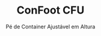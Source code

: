 ---
title: "ConFoot CFU"
subtitle: "Pé de Container Ajustável em Altura"
mainImage: "/images/products/confoot-leg-cfu-main.jpg"
gallery:
  - "/images/products/confoot-leg-cfu-1.jpg"
  - "/images/products/confoot-leg-cfu-2.jpg"
  - "/images/products/confoot-leg-cfu-3.jpg"
shortDescription: "O ConFoot CFU é um pé de container ajustável em altura que permite ajustar a altura do container, do nível do solo até 1,5 metro, sem a necessidade de equipamentos adicionais para o manuseio do container."
technicalDescription: "O ConFoot CFU foi projetado com aço de alta qualidade e apresenta nosso mecanismo de travamento patenteado para fixação segura às ferragens de canto do container. Permite o uso flexível dos containers em diferentes ambientes e para diversos fins."
videoID: "HDhFIRA-oZU"
specifications:
  - name: "Peso"
    value: "46 kg quando montado (peso individual das peças inferior a 25 kg)"
  - name: "Capacidade de Carga"
    value: "20 toneladas"
  - name: "Faixa de Ajuste"
    value: "0–1.500 mm"
  - name: "Material"
    value: "Aço de alta qualidade"
price: "6.300 EUR"
priceVAT: "7.623 EUR"
pricingNotes: "Descontos por volume disponíveis. Entre em contato para orçamentos personalizados."
buyLink: "/contact"
howToUse: |
  1. Posicione o CFU sob o canto do container
  2. Acione o mecanismo de travamento
  3. Ajuste a altura conforme necessário (do nível do solo até pouco mais de um metro)
  4. Verifique a fixação segura
  5. Repita para todos os cantos necessários
benefits:
  - title: "Nenhum Equipamento Adicional Necessário"
    description: "Manuseio completo do container com apenas as pernas CFU, eliminando a necessidade de maquinário pesado."
  - title: "Ajuste de Altura"
    description: "Ajuste facilmente a altura do container do nível do solo até pouco mais de um metro (0-1.500 mm)."
  - title: "Peso Gerenciável"
    description: "Consiste em várias peças com peso individual inferior a 25 kg, facilitando o manuseio."
  - title: "Aplicações Versáteis"
    description: "Adequado para diversas indústrias, incluindo empresas de transporte, forças de defesa, instalações de produção, redes de varejo, portos e auxílio humanitário."
  - title: "Uso Flexível"
    description: "Permite o uso flexível de containers em diferentes ambientes e para diversos fins."
  - title: "Fluxo de Trabalho Aprimorado"
    description: "Agiliza os processos de manuseio de containers, melhorando a eficiência operacional."
faq:
  - question: "O que é o ConFoot CFU?"
    answer: |
      O ConFoot CFU é um pé de container ajustável em altura que permite ajustar a altura do container, do nível do solo até 1,5 metro, sem a necessidade de equipamentos adicionais para o manuseio do container.
  - question: "Como funciona o ConFoot CFU?"
    answer: |
      O ConFoot CFU é fixado diretamente às ferragens de canto do container, fornecendo uma base estável para carga, descarga e armazenamento temporário. Seu design ajustável garante flexibilidade no posicionamento dos containers na altura ideal para suas necessidades específicas. O sistema é composto por várias peças com peso individual inferior a 25 kg, facilitando o manuseio pelos operadores, enquanto o peso total da perna, quando montada, é de 46 kg. O mecanismo de fixação simples permite uma implantação e remoção rápidas, reduzindo significativamente o tempo e os recursos necessários para as operações de manuseio de containers.
articleContent: |
  ## O que é o ConFoot CFU?

  O ConFoot CFU é uma solução de pé de container com altura ajustável, projetada para oferecer máxima versatilidade e flexibilidade no manuseio de containers. Este sistema inovador permite ajustar a altura do container, do nível do solo até pouco mais de um metro (0-1.500 mm), sem a necessidade de equipamentos adicionais para o manuseio de containers. O modelo CFU se destaca por sua capacidade de trabalhar com containers padrão de envio em diversos ambientes e para diferentes finalidades, tornando-o uma escolha ideal para empresas de múltiplos setores.

  ## Como Funciona

  O ConFoot CFU é fixado diretamente às ferragens de canto do container, fornecendo uma base estável para carga, descarga e armazenamento temporário. Seu design ajustável garante flexibilidade no posicionamento dos containers na altura ideal para suas necessidades específicas. O sistema é composto por várias peças com peso individual inferior a 25 kg, facilitando o manuseio pelos operadores, enquanto o peso total da perna, quando montada, é de 46 kg. O mecanismo de fixação simples permite uma implantação e remoção rápidas, reduzindo significativamente o tempo e os recursos necessários para as operações de manuseio de containers.

  ## Aplicações do ConFoot CFU

  ### Empresas de Transporte
  O ConFoot CFU se destaca em operações de transporte onde o ajuste de altura e a flexibilidade são necessários. Empresas de transporte podem utilizar as pernas CFU para carregar, descarregar e posicionar containers com facilidade, sem a necessidade de maquinário pesado adicional, otimizando as operações e reduzindo os custos com equipamentos.

  ### Forças de Defesa
  Para as forças de defesa, o CFU oferece uma solução portátil e versátil para a implantação rápida de instalações baseadas em containers em diversos terrenos e ambientes. A capacidade de ajuste de altura permite um posicionamento ideal, mesmo em terrenos irregulares.

  ### Instalações de Produção
  Instalações de produção se beneficiam da capacidade do CFU em criar layouts de produção flexíveis com alturas de containers ajustáveis. Ao possibilitar que os containers sejam posicionados exatamente onde necessários e na altura correta, o sistema facilita fluxos de trabalho eficientes e a gestão de inventário.

  ### Redes de Varejo
  Operações de varejo podem utilizar as pernas CFU para soluções de armazenamento temporário ou sazonais, com a possibilidade de ajustar a altura dos containers para adequação a docas de carregamento ou a outros requisitos de infraestrutura.

  ### Portos
  Em ambientes portuários, o CFU proporciona flexibilidade para o manuseio e armazenamento temporário de containers, permitindo o uso eficiente do espaço e dos recursos sem depender exclusivamente de equipamentos de elevação pesada.

  ### Auxílio Humanitário
  Para operações de auxílio humanitário, o CFU oferece uma solução prática para a implantação rápida de instalações baseadas em containers em ambientes desafiadores, com a possibilidade de ajustar as alturas para acomodar diferentes terrenos e necessidades operacionais.

  ## Vantagens do ConFoot CFU

  ### Nenhum Equipamento Adicional Necessário
  O CFU elimina a necessidade de guindastes, empilhadeiras ou outros maquinários pesados para o manuseio de containers, reduzindo os custos operacionais e a dependência de equipamentos especializados.

  ### Capacidade de Ajuste de Altura
  Com uma faixa de ajuste de 0–1.500 mm, o CFU proporciona uma flexibilidade incomparável no posicionamento dos containers na altura ideal para diversas aplicações e ambientes.

  ### Peso Gerenciável
  Apesar de sua construção robusta e capacidade de carga de 20 toneladas, o CFU foi projetado levando em conta o manuseio pelo operador. Cada componente pesa menos de 25 kg, facilitando a montagem e o posicionamento.

  ### Aplicações Versáteis
  O design do CFU o torna adequado para uma ampla gama de indústrias e aplicações, desde logística e manufatura até defesa e auxílio humanitário.

  ### Flexibilidade Operacional
  Ao permitir que os containers sejam usados em diferentes ambientes e para fins variados, o CFU amplia a utilidade dos containers padrão de envio, indo além dos papéis tradicionais de transporte e armazenamento.

  ## Especificações Técnicas

  - Capacidade de carga: 20 toneladas
  - Peso total: 46 kg quando montado
  - Peso dos componentes: Peças individuais com menos de 25 kg
  - Faixa de ajuste: 0–1.500 mm
  - Material: Aço de alta qualidade com acabamento durável
  - Compatibilidade: Ferragens de canto padrão para containers de envio

  O ConFoot CFU representa um avanço significativo na tecnologia de manuseio de containers, oferecendo uma solução que combina altura ajustável, versatilidade e simplicidade operacional em um único produto.
---